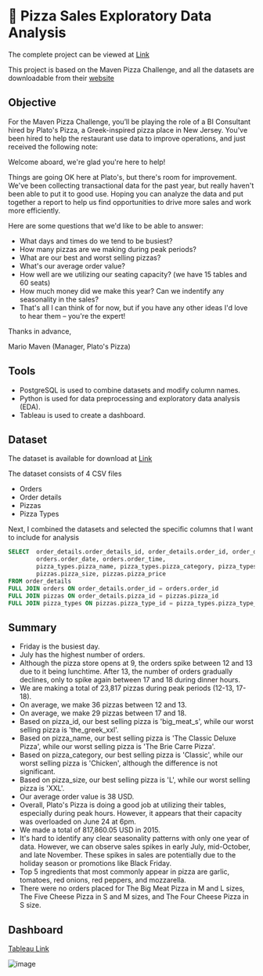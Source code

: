 # 🍕 Pizza Sales Exploratory Data Analysis

The complete project can be viewed at [Link](https://github.com/AlexanderEvanW/PortfolioProjects/blob/main/Pizza%20Sales/Pizza%20Sales%20EDA.ipynb)

This project is based on the Maven Pizza Challenge, and all the datasets are downloadable from their [website](https://www.mavenanalytics.io/blog/maven-pizza-challenge)

## Objective
For the Maven Pizza Challenge, you’ll be playing the role of a BI Consultant hired by Plato's Pizza, a Greek-inspired pizza place in New Jersey. You've been hired to help the restaurant use data to improve operations, and just received the following note:

Welcome aboard, we're glad you're here to help!

Things are going OK here at Plato's, but there's room for improvement. We've been collecting transactional data for the past year, but really haven't been able to put it to good use. Hoping you can analyze the data and put together a report to help us find opportunities to drive more sales and work more efficiently.

Here are some questions that we'd like to be able to answer:

- What days and times do we tend to be busiest?
- How many pizzas are we making during peak periods?
- What are our best and worst selling pizzas?
- What's our average order value?
- How well are we utilizing our seating capacity? (we have 15 tables and 60 seats)
- How much money did we make this year? Can we indentify any seasonality in the sales?
- That's all I can think of for now, but if you have any other ideas I'd love to hear them – you're the expert!

Thanks in advance,

Mario Maven (Manager, Plato's Pizza)

## Tools
- PostgreSQL is used to combine datasets and modify column names.
- Python is used for data preprocessing and exploratory data analysis (EDA).
- Tableau is used to create a dashboard.

## Dataset
The dataset is available for download at [Link](https://www.mavenanalytics.io/data-playground)

The dataset consists of 4 CSV files
- Orders
- Order details
- Pizzas
- Pizza Types

Next, I combined the datasets and selected the specific columns that I want to include for analysis
```sql
SELECT 	order_details.order_details_id, order_details.order_id, order_details.pizza_id, order_details.quantity, 
		orders.order_date, orders.order_time, 
		pizza_types.pizza_name, pizza_types.pizza_category, pizza_types.pizza_ingredients,
		pizzas.pizza_size, pizzas.pizza_price
FROM order_details
FULL JOIN orders ON order_details.order_id = orders.order_id
FULL JOIN pizzas ON order_details.pizza_id = pizzas.pizza_id
FULL JOIN pizza_types ON pizzas.pizza_type_id = pizza_types.pizza_type_id
```

## Summary
- Friday is the busiest day.
- July has the highest number of orders.
- Although the pizza store opens at 9, the orders spike between 12 and 13 due to it being lunchtime. After 13, the number of orders gradually declines, only to spike again between 17 and 18 during dinner hours.
- We are making a total of 23,817 pizzas during peak periods (12-13, 17-18).
- On average, we make 36 pizzas between 12 and 13.
- On average, we make 29 pizzas between 17 and 18.
- Based on pizza_id, our best selling pizza is 'big_meat_s', while our worst selling pizza is 'the_greek_xxl'.
- Based on pizza_name, our best selling pizza is 'The Classic Deluxe Pizza', while our worst selling pizza is 'The Brie Carre Pizza'.
- Based on pizza_category, our best selling pizza is 'Classic', while our worst selling pizza is 'Chicken', although the difference is not significant.
- Based on pizza_size, our best selling pizza is 'L', while our worst selling pizza is 'XXL'.
- Our average order value is 38 USD.
- Overall, Plato's Pizza is doing a good job at utilizing their tables, especially during peak hours. However, it appears that their capacity was overloaded on June 24 at 6pm.
- We made a total of 817,860.05 USD in 2015.
- It's hard to identify any clear seasonality patterns with only one year of data. However, we can observe sales spikes in early July, mid-October, and late November. These spikes in sales are potentially due to the holiday season or promotions like Black Friday.
- Top 5 ingredients that most commonly appear in pizza are garlic, tomatoes, red onions, red peppers, and mozzarella.
- There were no orders placed for The Big Meat Pizza in M and L sizes, The Five Cheese Pizza in S and M sizes, and The Four Cheese Pizza in S size.

## Dashboard
[Tableau Link](https://public.tableau.com/app/profile/alexander.evan5078/viz/PizzaSalesDashboard_16874449725380/PizzaSalesDashboard2)

![image](https://github.com/AlexanderEvanW/PortfolioProjects/assets/124351667/7b87f88f-5f66-4de7-b2cd-00ae9b501e21)
